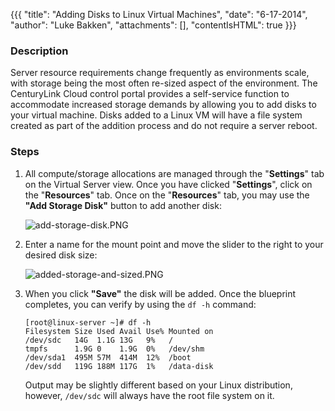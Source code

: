 {{{
  "title": "Adding Disks to Linux Virtual Machines",
  "date": "6-17-2014",
  "author": "Luke Bakken",
  "attachments": [],
  "contentIsHTML": true
}}}

<h3>Description</h3>

<p>Server resource requirements change frequently as environments scale, with storage being the most often re-sized aspect of the environment. The CenturyLink Cloud control portal provides a self-service function to accommodate increased storage demands by allowing you to add disks to your virtual machine. Disks added to a Linux VM will have a file system created as part of the addition process and do not require a server reboot.</p>

<h3>Steps</h3>

<ol>
  <li><p>All compute/storage allocations are managed through the "<strong>Settings</strong>" tab on the Virtual Server view. Once you have clicked "<strong>Settings</strong>", click on the "<strong>Resources</strong>" tab. Once on the "<strong>Resources</strong>" tab, you may use the <strong>"Add Storage Disk"</strong> button to add another disk:</p>
  <p><img src="https://t3n.zendesk.com/attachments/token/bli847kch9laoth/?name=add-storage-disk.PNG" alt="add-storage-disk.PNG" />
  </p>
  </li>
  <li>
  <p>Enter a name for the mount point and move the slider to the right to your desired disk size:</p>
  <p><img src="https://t3n.zendesk.com/attachments/token/elc7wcjvwcv5wie/?name=added-storage-and-sized.PNG" alt="added-storage-and-sized.PNG" />
  </p>
  </li>
  <li>
  <p>When you click <strong>"Save"</strong> the disk will be added. Once the blueprint completes, you can verify by using the <code>df -h</code> command:</p>
  <code>[root@linux-server ~]# df -h<br />Filesystem Size Used Avail Use% Mounted on<br />/dev/sdc   14G  1.1G 13G   9%   /<br />tmpfs      1.9G 0    1.9G  0%   /dev/shm<br />/dev/sda1  495M 57M  414M  12%  /boot<br />/dev/sdd   119G 188M 117G  1%   /data-disk</code>
  <p>Output may be slightly different based on your Linux distribution, however, <code>/dev/sdc</code> will always have the root file system on it.</p>
  </li>
</ol>
